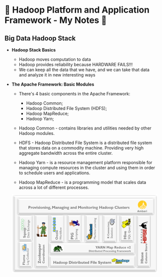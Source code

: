 # :elephant: Hadoop Platform and Application Framework - My Notes :elephant:

## Big Data Hadoop Stack

- **Hadoop Stack Basics**
  - Hadoop moves computation to data
  - Hadoop provides reliability because HARDWARE FAILS!!!
  - We can keep all the data that we have, and we can take that data and analyze it in new interesting ways

- **The Apache Framework: Basic Modules**
  - There's 4 basic components in the Apache Framework:
    - Hadoop Common;
    - Hadoop Distributed File System (HDFS);
    - Hadoop MapReduce;
    - Hadoop Yarn;

  - Hadoop Common - contains libraries and utilities needed by other Hadoop modules.

  - HDFS - Hadoop Distributed File System is a distributed file system that stores data on a commodity machine. Providing very high aggregate bandwidth across the entire cluster.

  - Hadoop Yarn - is a resource management platform responsible for managing compute resources in the cluster and using them in order to schedule users and applications.

  - Hadoop MapReduce - is a programming model that scales data across a lot of different processes.

  <p align="center"><img src="images/HadoopEcoSystem.png" width="500px"></p>
